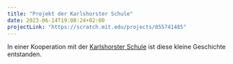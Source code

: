 ```yaml
---
title: "Projekt der Karlshorster Schule"
date: 2023-06-14T19:08:24+02:00
projectLink: "https://scratch.mit.edu/projects/855741485"
---
```


In einer Kooperation mit der [Karlshorster Schule](https://karlshorster-schule.de/) ist diese kleine Geschichte entstanden.
